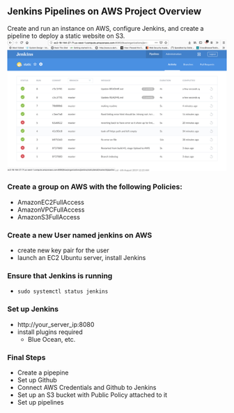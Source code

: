 ## Jenkins Pipelines on AWS Project Overview
Create and run an instance on AWS, configure Jenkins, and create a pipeline to deploy a static website on S3.
<img src="img/pipeimg.png"/>

### Create a group on AWS with the following Policies:
* AmazonEC2FullAccess
* AmazonVPCFullAccess
* AmazonS3FullAccess

### Create a new User named jenkins on AWS
* create new key pair for the user
* launch an EC2 Ubuntu server,  install Jenkins

### Ensure that Jenkins is running
* `sudo systemctl status jenkins`

### Set up Jenkins
* http://your_server_ip:8080
* install plugins required
  * Blue Ocean, etc.

### Final Steps
* Create a pipepine
* Set up Github
* Connect AWS Credentials and Github to Jenkins
* Set up an S3 bucket with Public Policy attached to it
* Set up pipelines



